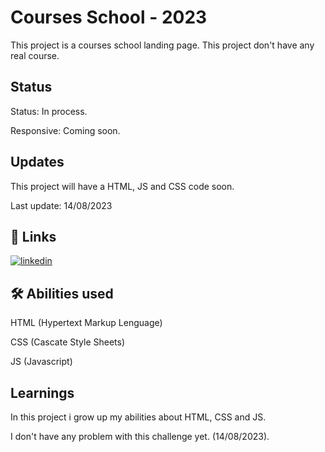 
# Courses School - 2023

This project is a courses school landing page. This project don't have any real course.
## Status

Status: In process.

Responsive: Coming soon.

## Updates

This project will have a HTML, JS and CSS code soon.

Last update: 14/08/2023
## 🔗 Links
[![linkedin](https://img.shields.io/badge/linkedin-0A66C2?style=for-the-badge&logo=linkedin&logoColor=white)](https://www.linkedin.com/in/wesllen-do-carmo-ara%C3%BAjo-0b1115276/)


## 🛠 Abilities used
HTML (Hypertext Markup Lenguage)

CSS (Cascate Style Sheets)

JS (Javascript)
## Learnings

In this project i grow up my abilities about HTML, CSS and JS.

I don't have any problem with this challenge yet. (14/08/2023).



